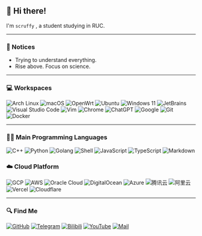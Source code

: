 ## 👋 Hi there!
I'm `scruffy` , a student studying in RUC.



---

### 📣 Notices
- Trying to understand everything.
- Rise above. Focus on science.


---

### 💻 Workspaces

![Arch Linux](https://img.shields.io/badge/Arch_Linux-1793D1?style=for-the-badge&logo=arch-linux&logoColor=white)
![macOS](https://img.shields.io/badge/macOS-%23999999.svg?style=for-the-badge&logo=apple&logoColor=white)
![OpenWrt](https://img.shields.io/badge/OpenWrt-%230060B8.svg?style=for-the-badge&logo=openwrt&logoColor=white)
![Ubuntu](https://img.shields.io/badge/Ubuntu-%23E95420.svg?style=for-the-badge&logo=ubuntu&logoColor=white)
![Windows 11](https://img.shields.io/badge/Windows%2011-%230078D6.svg?style=for-the-badge&logo=windows&logoColor=white)
![JetBrains](https://img.shields.io/badge/JetBrains-%23000000.svg?style=for-the-badge&logo=jetbrains&logoColor=white)
![Visual Studio Code](https://img.shields.io/badge/Visual%20Studio%20Code-%23007ACC.svg?style=for-the-badge&logo=visual-studio-code&logoColor=white)
![Vim](https://img.shields.io/badge/Vim-%23019733.svg?style=for-the-badge&logo=vim&logoColor=white)
![Chrome](https://img.shields.io/badge/Chrome-%234285F4.svg?style=for-the-badge&logo=google-chrome&logoColor=white)
![ChatGPT](https://img.shields.io/badge/ChatGPT-%233498DB.svg?style=for-the-badge&logo=openai&logoColor=white)
![Google](https://img.shields.io/badge/google-4285F4?style=for-the-badge&logo=google&logoColor=white)
![Git](https://img.shields.io/badge/git-%23F05033.svg?style=for-the-badge&logo=git&logoColor=white)
![Docker](https://img.shields.io/badge/Docker-%230db7ed.svg?style=for-the-badge&logo=docker&logoColor=white)



---

### 🧑‍💻 Main Programming Languages
![C++](https://img.shields.io/badge/c++-%2300599C.svg?style=for-the-badge&logo=c%2B%2B&logoColor=white)
![Python](https://img.shields.io/badge/python-3670A0?style=for-the-badge&logo=python&logoColor=ffdd54)
![Golang](https://img.shields.io/badge/Go-%2300ADD8.svg?style=for-the-badge&logo=go&logoColor=white)
![Shell](https://img.shields.io/badge/Shell-%2389E051.svg?style=for-the-badge&logo=gnu-bash&logoColor=white)
![JavaScript](https://img.shields.io/badge/JavaScript-%23F7DF1E.svg?style=for-the-badge&logo=javascript&logoColor=black)
![TypeScript](https://img.shields.io/badge/TypeScript-%23007ACC.svg?style=for-the-badge&logo=typescript&logoColor=white)
![Markdown](https://img.shields.io/badge/markdown-%23000000.svg?style=for-the-badge&logo=markdown&logoColor=white)


### ☁️ Cloud Platform
![GCP](https://img.shields.io/badge/Google%20Cloud-%234285F4.svg?style=for-the-badge&logo=google-cloud&logoColor=white)
![AWS](https://img.shields.io/badge/Amazon%20AWS-%23232F3E.svg?style=for-the-badge&logo=amazon-aws&logoColor=white)
![Oracle Cloud](https://img.shields.io/badge/Oracle%20Cloud-%23F80000.svg?style=for-the-badge&logo=oracle&logoColor=white)
![DigitalOcean](https://img.shields.io/badge/DigitalOcean-%230080FF.svg?style=for-the-badge&logo=digitalocean&logoColor=white)
![Azure](https://img.shields.io/badge/Microsoft%20Azure-%230078D4.svg?style=for-the-badge&logo=microsoft-azure&logoColor=white)
![腾讯云](https://img.shields.io/badge/Tencent%20Cloud-%2300B5E2.svg?style=for-the-badge&logo=tencent-cloud&logoColor=white)
![阿里云](https://img.shields.io/badge/Alibaba%20Cloud-%23FF6A00.svg?style=for-the-badge&logo=alibaba-cloud&logoColor=white)
![Vercel](https://img.shields.io/badge/Vercel-000000?style=for-the-badge&logo=vercel&logoColor=white)
![Cloudflare](https://img.shields.io/badge/Cloudflare-F38020?style=for-the-badge&logo=Cloudflare&logoColor=white)


---

### 🔍 Find Me
[![GitHub](https://img.shields.io/badge/GitHub-100000?style=for-the-badge&logo=github&logoColor=white)](https://github.com/yishuiwang)
[![Telegram](https://img.shields.io/badge/Telegram-2CA5E0?style=for-the-badge&logo=telegram&logoColor=white)](https://t.me/zsbsdb)
[![Bilibili](https://img.shields.io/badge/Bilibili-00A1D6?style=for-the-badge&logo=bilibili&logoColor=white)](https://www.bilibili.com/video/BV1uT4y1P7CX/?spm_id_from=..search-card.all.click&vd_source=f7747b6b5663da1a5318992bc08f4b11)
[![YouTube](https://img.shields.io/badge/YouTube-FF0000?style=for-the-badge&logo=youtube&logoColor=white)](https://www.youtube.com/watch?v=dQw4w9WgXcQ)
[![Mail](https://img.shields.io/badge/Gmail-%23D14836.svg?style=for-the-badge&logo=gmail&logoColor=white)](mailto:yishuiwang163@gmail.com)


